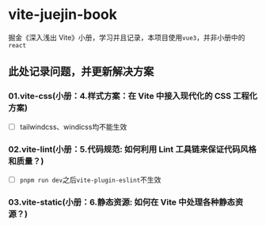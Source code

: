 # vite-juejin-book
掘金《深入浅出 Vite》小册，学习并且记录，本项目使用`vue3`，并非小册中的`react`

## 此处记录问题，并更新解决方案

### 01.vite-css(小册：4.样式方案：在 Vite 中接入现代化的 CSS 工程化方案)

- [ ] tailwindcss、windicss均不能生效

### 02.vite-lint(小册：5.代码规范: 如何利用 Lint 工具链来保证代码风格和质量？)

- [ ] `pnpm run dev`之后`vite-plugin-eslint`不生效

### 03.vite-static(小册：6.静态资源: 如何在 Vite 中处理各种静态资源？)
